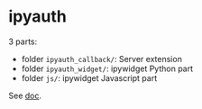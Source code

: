 # ipyauth

3 parts:
+ folder `ipyauth_callback/`: Server extension
+ folder `ipyauth_widget/`: ipywidget Python part
+ folder `js/`: ipywidget Javascript part

See [doc](https://oscar6echo.gitlab.io/ipyauth/).
